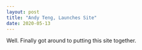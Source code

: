 ```yaml
---
layout: post
title: "Andy Teng, Launches Site"
date: 2020-05-13
---
```


Well. Finally got around to putting this site together.
